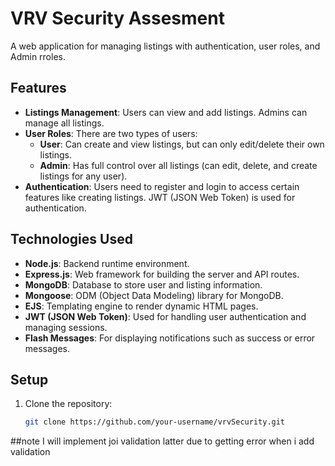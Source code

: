 # VRV Security Assesment

A web application for managing listings with authentication, user roles, and Admin rroles.

## Features

- **Listings Management**: Users can view and add listings. Admins can manage all listings.
- **User Roles**: There are two types of users:
  - **User**: Can create and view listings, but can only edit/delete their own listings.
  - **Admin**: Has full control over all listings (can edit, delete, and create listings for any user).
- **Authentication**: Users need to register and login to access certain features like creating listings. JWT (JSON Web Token) is used for authentication.
  
## Technologies Used

- **Node.js**: Backend runtime environment.
- **Express.js**: Web framework for building the server and API routes.
- **MongoDB**: Database to store user and listing information.
- **Mongoose**: ODM (Object Data Modeling) library for MongoDB.
- **EJS**: Templating engine to render dynamic HTML pages.
- **JWT (JSON Web Token)**: Used for handling user authentication and managing sessions.
- **Flash Messages**: For displaying notifications such as success or error messages.

## Setup

1. Clone the repository:
   ```bash
   git clone https://github.com/your-username/vrvSecurity.git
##note I will  implement joi validation latter due to getting error when i add validation
